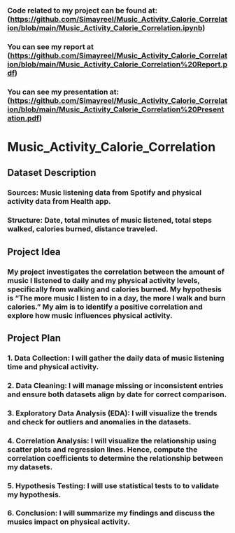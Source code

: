 ### Code related to my project can be found at: (https://github.com/Simayreel/Music_Activity_Calorie_Correlation/blob/main/Music_Activity_Calorie_Correlation.ipynb)
### You can see my report at (https://github.com/Simayreel/Music_Activity_Calorie_Correlation/blob/main/Music_Activity_Calorie_Correlation%20Report.pdf)
### You can see my presentation at: (https://github.com/Simayreel/Music_Activity_Calorie_Correlation/blob/main/Music_Activity_Calorie_Correlation%20Presentation.pdf)

# Music_Activity_Calorie_Correlation
## Dataset Description
### Sources: Music listening data from Spotify and physical activity data from Health app.
### Structure: Date, total minutes of music listened, total steps walked, calories burned, distance traveled. 
## Project Idea
### My project investigates the correlation between the amount of music I listened to daily and my physical activity levels, specifically from walking and calories burned. My hypothesis is “The more music I listen to in a day, the more I walk and burn calories.” My aim is to identify a positive correlation and explore how music influences physical activity.
## Project Plan
### 1. Data Collection: I will gather the daily data of music listening time and physical activity. 
### 2. Data Cleaning: I will manage missing or inconsistent entries and ensure both datasets align by date for correct comparison. 
### 3. Exploratory Data Analysis (EDA): I will visualize the trends and check for outliers and anomalies in the datasets.
### 4. Correlation Analysis: I will visualize the relationship using scatter plots and regression lines. Hence, compute the correlation coefficients to determine the relationship between my datasets. 
### 5. Hypothesis Testing: I will use statistical tests to to validate my hypothesis. 
### 6. Conclusion: I will summarize my findings and discuss the musics impact on physical activity.
